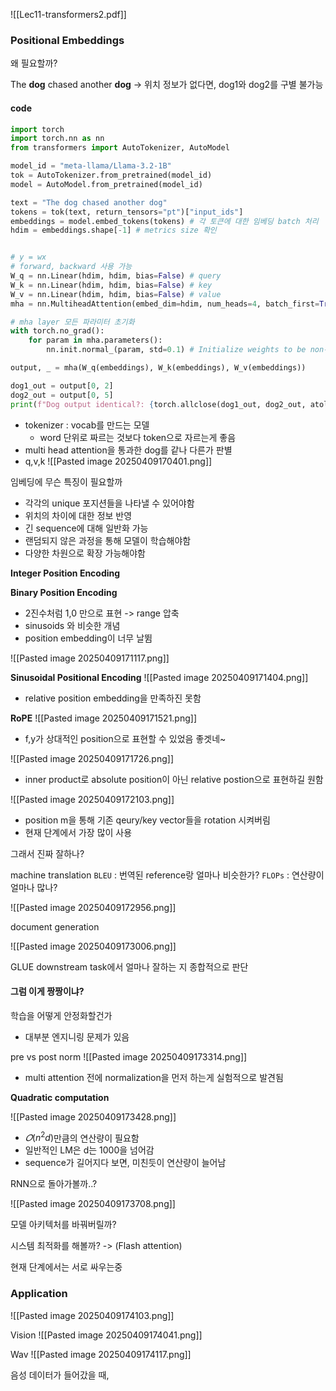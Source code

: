 ![[Lec11-transformers2.pdf]]


### Positional Embeddings

왜 필요할까?

The **dog** chased another **dog**
-> 위치 정보가 없다면, dog1와 dog2를 구별 불가능

#### code
```python
import torch
import torch.nn as nn
from transformers import AutoTokenizer, AutoModel

model_id = "meta-llama/Llama-3.2-1B"
tok = AutoTokenizer.from_pretrained(model_id)
model = AutoModel.from_pretrained(model_id)

text = "The dog chased another dog"
tokens = tok(text, return_tensors="pt")["input_ids"]
embeddings = model.embed_tokens(tokens) # 각 토큰에 대한 임베딩 batch 처리
hdim = embeddings.shape[-1] # metrics size 확인


# y = wx
# forward, backward 사용 가능
W_q = nn.Linear(hdim, hdim, bias=False) # query
W_k = nn.Linear(hdim, hdim, bias=False) # key
W_v = nn.Linear(hdim, hdim, bias=False) # value
mha = nn.MultiheadAttention(embed_dim=hdim, num_heads=4, batch_first=True) 

# mha layer 모든 파라미터 초기화
with torch.no_grad():
    for param in mha.parameters():
        nn.init.normal_(param, std=0.1) # Initialize weights to be non-negligible

output, _ = mha(W_q(embeddings), W_k(embeddings), W_v(embeddings))

dog1_out = output[0, 2]
dog2_out = output[0, 5]
print(f"Dog output identical?: {torch.allclose(dog1_out, dog2_out, atol=1e-6)}") #True


```

- tokenizer : vocab를 만드는 모델
	- word 단위로 짜르는 것보다 token으로 자르는게 좋음
- multi head attention을 통과한 dog를 같나 다른가 판별
- q,v,k
![[Pasted image 20250409170401.png]]


임베딩에 무슨 특징이 필요할까
- 각각의 unique 포지션들을 나타낼 수 있어야함
- 위치의 차이에 대한 정보 반영
- 긴 sequence에 대해 일반화 가능
- 랜덤되지 않은 과정을 통해 모델이 학습해야함
- 다양한 차원으로 확장 가능해야함


**Integer Position Encoding**


**Binary Position Encoding**
- 2진수처럼  1,0 만으로 표현 -> range 압축
- sinusoids 와 비슷한 개념
- position embedding이 너무 날뜀

![[Pasted image 20250409171117.png]]

**Sinusoidal Positional Encoding**
![[Pasted image 20250409171404.png]]
- relative position embedding을 만족하진 못함


**RoPE**
![[Pasted image 20250409171521.png]]

- f,y가 상대적인 position으로 표현할 수 있었음 좋겟네~


![[Pasted image 20250409171726.png]]
- inner product로 absolute position이 아닌 relative postion으로 표현하길 원함


![[Pasted image 20250409172103.png]]

- position m을 통해 기존 qeury/key vector들을 rotation 시켜버림
- 현재 단계에서 가장 많이 사용

그래서 진짜 잘하나?

machine translation
`BLEU` : 번역된 reference랑 얼마나 비슷한가?
`FLOPs` : 연산량이 얼마나 많나?

![[Pasted image 20250409172956.png]]

document generation

![[Pasted image 20250409173006.png]]

GLUE
downstream task에서 얼마나 잘하는 지 종합적으로 판단

#### 그럼 이게 짱짱이냐?

학습을 어떻게 안정화할건가

- 대부분 엔지니링 문제가 있음

pre vs post norm
![[Pasted image 20250409173314.png]]
- multi attention 전에 normalization을 먼저 하는게 실험적으로 발견됨

**Quadratic computation**

![[Pasted image 20250409173428.png]]

- $𝑂(n^2d)$만큼의 연산량이 필요함
- 일반적인 LM은 d는 1000을 넘어감
- sequence가 길어지다 보면, 미친듯이 연산량이 늘어남


RNN으로 돌아가볼까..?

![[Pasted image 20250409173708.png]]

모델 아키텍처를 바꿔버릴까?

시스템 최적화를 해볼까? -> (Flash attention)

현재 단계에서는 서로 싸우는중


### Application

![[Pasted image 20250409174103.png]]

Vision
![[Pasted image 20250409174041.png]]

Wav
![[Pasted image 20250409174117.png]]

음성 데이터가 들어갔을 때,